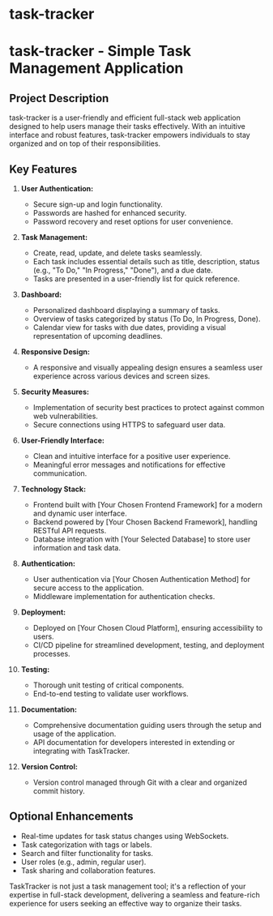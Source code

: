 # task-tracker

# task-tracker - Simple Task Management Application

## Project Description

task-tracker is a user-friendly and efficient full-stack web application designed to help users manage their tasks effectively. With an intuitive interface and robust features, task-tracker empowers individuals to stay organized and on top of their responsibilities.

## Key Features

1. **User Authentication:**
   - Secure sign-up and login functionality.
   - Passwords are hashed for enhanced security.
   - Password recovery and reset options for user convenience.

2. **Task Management:**
   - Create, read, update, and delete tasks seamlessly.
   - Each task includes essential details such as title, description, status (e.g., "To Do," "In Progress," "Done"), and a due date.
   - Tasks are presented in a user-friendly list for quick reference.

3. **Dashboard:**
   - Personalized dashboard displaying a summary of tasks.
   - Overview of tasks categorized by status (To Do, In Progress, Done).
   - Calendar view for tasks with due dates, providing a visual representation of upcoming deadlines.

4. **Responsive Design:**
   - A responsive and visually appealing design ensures a seamless user experience across various devices and screen sizes.

5. **Security Measures:**
   - Implementation of security best practices to protect against common web vulnerabilities.
   - Secure connections using HTTPS to safeguard user data.

6. **User-Friendly Interface:**
   - Clean and intuitive interface for a positive user experience.
   - Meaningful error messages and notifications for effective communication.

7. **Technology Stack:**
   - Frontend built with [Your Chosen Frontend Framework] for a modern and dynamic user interface.
   - Backend powered by [Your Chosen Backend Framework], handling RESTful API requests.
   - Database integration with [Your Selected Database] to store user information and task data.

8. **Authentication:**
   - User authentication via [Your Chosen Authentication Method] for secure access to the application.
   - Middleware implementation for authentication checks.

9. **Deployment:**
   - Deployed on [Your Chosen Cloud Platform], ensuring accessibility to users.
   - CI/CD pipeline for streamlined development, testing, and deployment processes.

10. **Testing:**
    - Thorough unit testing of critical components.
    - End-to-end testing to validate user workflows.

11. **Documentation:**
    - Comprehensive documentation guiding users through the setup and usage of the application.
    - API documentation for developers interested in extending or integrating with TaskTracker.

12. **Version Control:**
    - Version control managed through Git with a clear and organized commit history.

## Optional Enhancements

- Real-time updates for task status changes using WebSockets.
- Task categorization with tags or labels.
- Search and filter functionality for tasks.
- User roles (e.g., admin, regular user).
- Task sharing and collaboration features.

TaskTracker is not just a task management tool; it's a reflection of your expertise in full-stack development, delivering a seamless and feature-rich experience for users seeking an effective way to organize their tasks.
